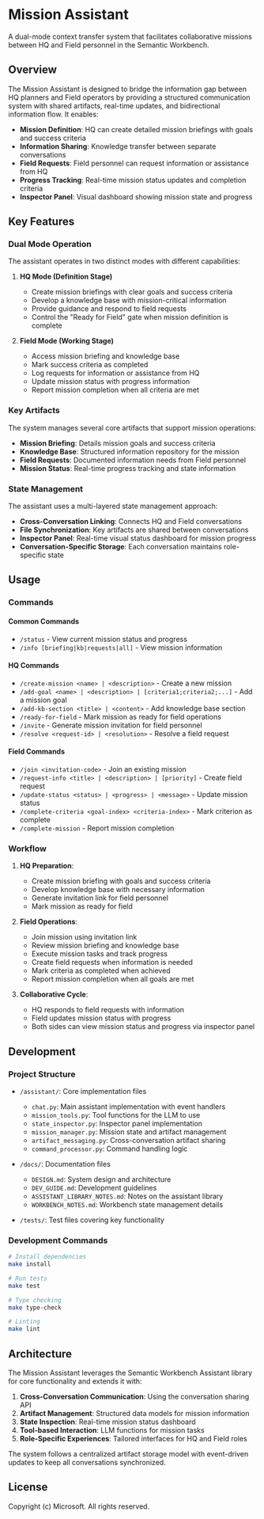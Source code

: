 # Mission Assistant

A dual-mode context transfer system that facilitates collaborative missions between HQ and Field personnel in the Semantic Workbench.

## Overview

The Mission Assistant is designed to bridge the information gap between HQ planners and Field operators by providing a structured communication system with shared artifacts, real-time updates, and bidirectional information flow. It enables:

- **Mission Definition**: HQ can create detailed mission briefings with goals and success criteria
- **Information Sharing**: Knowledge transfer between separate conversations
- **Field Requests**: Field personnel can request information or assistance from HQ
- **Progress Tracking**: Real-time mission status updates and completion criteria
- **Inspector Panel**: Visual dashboard showing mission state and progress

## Key Features

### Dual Mode Operation

The assistant operates in two distinct modes with different capabilities:

1. **HQ Mode (Definition Stage)**
   - Create mission briefings with clear goals and success criteria
   - Develop a knowledge base with mission-critical information
   - Provide guidance and respond to field requests
   - Control the "Ready for Field" gate when mission definition is complete

2. **Field Mode (Working Stage)**
   - Access mission briefing and knowledge base
   - Mark success criteria as completed
   - Log requests for information or assistance from HQ
   - Update mission status with progress information
   - Report mission completion when all criteria are met

### Key Artifacts

The system manages several core artifacts that support mission operations:

- **Mission Briefing**: Details mission goals and success criteria
- **Knowledge Base**: Structured information repository for the mission
- **Field Requests**: Documented information needs from Field personnel
- **Mission Status**: Real-time progress tracking and state information

### State Management

The assistant uses a multi-layered state management approach:

- **Cross-Conversation Linking**: Connects HQ and Field conversations
- **File Synchronization**: Key artifacts are shared between conversations
- **Inspector Panel**: Real-time visual status dashboard for mission progress
- **Conversation-Specific Storage**: Each conversation maintains role-specific state

## Usage

### Commands

#### Common Commands
- `/status` - View current mission status and progress
- `/info [briefing|kb|requests|all]` - View mission information

#### HQ Commands
- `/create-mission <name> | <description>` - Create a new mission
- `/add-goal <name> | <description> | [criteria1;criteria2;...]` - Add a mission goal
- `/add-kb-section <title> | <content>` - Add knowledge base section
- `/ready-for-field` - Mark mission as ready for field operations
- `/invite` - Generate mission invitation for field personnel
- `/resolve <request-id> | <resolution>` - Resolve a field request

#### Field Commands
- `/join <invitation-code>` - Join an existing mission
- `/request-info <title> | <description> | [priority]` - Create field request
- `/update-status <status> | <progress> | <message>` - Update mission status
- `/complete-criteria <goal-index> <criteria-index>` - Mark criterion as complete
- `/complete-mission` - Report mission completion

### Workflow

1. **HQ Preparation**:
   - Create mission briefing with goals and success criteria
   - Develop knowledge base with necessary information
   - Generate invitation link for field personnel
   - Mark mission as ready for field

2. **Field Operations**:
   - Join mission using invitation link
   - Review mission briefing and knowledge base
   - Execute mission tasks and track progress
   - Create field requests when information is needed
   - Mark criteria as completed when achieved
   - Report mission completion when all goals are met

3. **Collaborative Cycle**:
   - HQ responds to field requests with information
   - Field updates mission status with progress
   - Both sides can view mission status and progress via inspector panel

## Development

### Project Structure

- `/assistant/`: Core implementation files
  - `chat.py`: Main assistant implementation with event handlers
  - `mission_tools.py`: Tool functions for the LLM to use
  - `state_inspector.py`: Inspector panel implementation
  - `mission_manager.py`: Mission state and artifact management
  - `artifact_messaging.py`: Cross-conversation artifact sharing
  - `command_processor.py`: Command handling logic

- `/docs/`: Documentation files
  - `DESIGN.md`: System design and architecture
  - `DEV_GUIDE.md`: Development guidelines
  - `ASSISTANT_LIBRARY_NOTES.md`: Notes on the assistant library
  - `WORKBENCH_NOTES.md`: Workbench state management details

- `/tests/`: Test files covering key functionality

### Development Commands

```bash
# Install dependencies
make install

# Run tests
make test

# Type checking
make type-check

# Linting
make lint
```

## Architecture

The Mission Assistant leverages the Semantic Workbench Assistant library for core functionality and extends it with:

1. **Cross-Conversation Communication**: Using the conversation sharing API
2. **Artifact Management**: Structured data models for mission information
3. **State Inspection**: Real-time mission status dashboard
4. **Tool-based Interaction**: LLM functions for mission tasks
5. **Role-Specific Experiences**: Tailored interfaces for HQ and Field roles

The system follows a centralized artifact storage model with event-driven updates to keep all conversations synchronized.

## License

Copyright (c) Microsoft. All rights reserved.